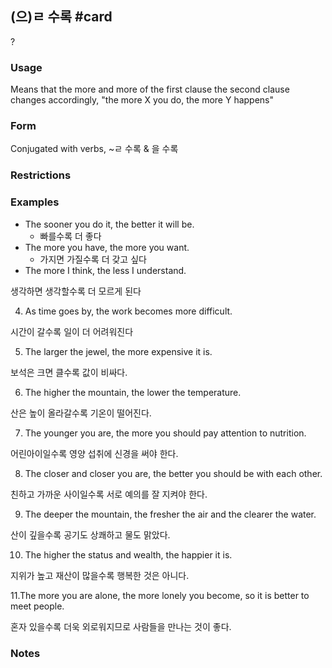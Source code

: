 ## (으)ㄹ 수록 #card
?
### Usage
Means that the more and more of the first clause the second clause changes accordingly, "the more X you do, the more Y happens"
### Form
Conjugated with verbs, ~ㄹ 수록 & 을 수록
### Restrictions
### Examples
* The sooner you do it, the better it will be.
	* 빠를수록 더 좋다
* The more you have, the more you want.  
	* 가지면 가질수록 더 갖고 싶다
* The more I think, the less I understand.  

생각하면 생각할수록 더 모르게 된다

4. As time goes by, the work becomes more difficult.  

시간이 갈수록 일이 더 어려워진다

5. The larger the jewel, the more expensive it is.  

보석은 크면 클수록 값이 비싸다.

6. The higher the mountain, the lower the temperature.  

산은 높이 올라갈수록 기온이 떨어진다.

7. The younger you are, the more you should pay attention to nutrition.  

어린아이일수록 영양 섭취에 신경을 써야 한다.

8. The closer and closer you are, the better you should be with each other.  

친하고 가까운 사이일수록 서로 예의를 잘 지켜야 한다.

9. The deeper the mountain, the fresher the air and the clearer the water.

산이 깊을수록 공기도 상쾌하고 물도 맑았다.

10. The higher the status and wealth, the happier it is.  

지위가 높고 재산이 많을수록 행복한 것은 아니다.

11.The more you are alone, the more lonely you become, so it is better to meet people.  

혼자 있을수록 더욱 외로워지므로 사람들을 만나는 것이 좋다.
### Notes
